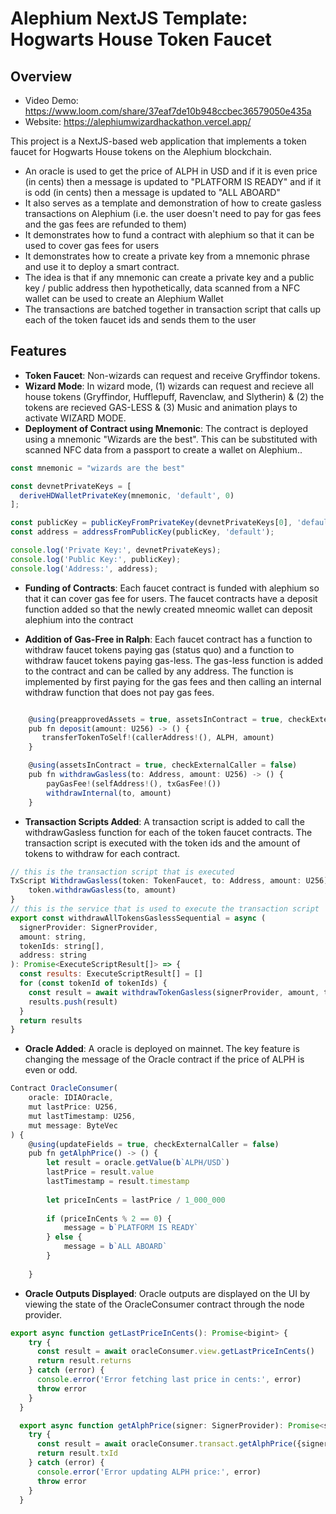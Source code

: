 # Alephium NextJS Template: Hogwarts House Token Faucet

## Overview

- Video Demo: https://www.loom.com/share/37eaf7de10b948ccbec36579050e435a
- Website: https://alephiumwizardhackathon.vercel.app/

This project is a NextJS-based web application that implements a token faucet for Hogwarts House tokens on the Alephium blockchain. 

- An oracle is used to get the price of ALPH in USD and if it is even price (in cents) then a message is updated to "PLATFORM IS READY" and if it is odd (in cents) then a message is updated to "ALL ABOARD"
- It also serves as a template and demonstration of how to create gasless transactions on Alephium (i.e. the user doesn't need to pay for gas fees and the gas fees are refunded to them)
- It demonstrates how to fund a contract with alephium so that it can be used to cover gas fees for users
- It demonstrates how to create a private key from a mnemonic phrase and use it to deploy a smart contract. 
- The idea is that if any mnemonic can create a private key and a public key / public address then hypothetically, data scanned from a NFC wallet can be used to create an Alephium Wallet
- The transactions are batched together in transaction script that calls up each of the token faucet ids and sends them to the user

## Features

- **Token Faucet**: Non-wizards can request and receive Gryffindor tokens.
- **Wizard Mode**: In wizard mode, (1) wizards can request and recieve all house tokens (Gryffindor, Hufflepuff, Ravenclaw, and Slytherin) & (2) the tokens are recieved GAS-LESS & (3) Music and animation plays to activate WIZARD MODE.
- **Deployment of Contract using Mnemonic**: The contract is deployed using a mnemonic "Wizards are the best". This can be substituted with scanned NFC data from a passport to create a wallet on Alephium..

```javascript
const mnemonic = "wizards are the best"

const devnetPrivateKeys = [
  deriveHDWalletPrivateKey(mnemonic, 'default', 0)
];

const publicKey = publicKeyFromPrivateKey(devnetPrivateKeys[0], 'default');
const address = addressFromPublicKey(publicKey, 'default');

console.log('Private Key:', devnetPrivateKeys);
console.log('Public Key:', publicKey);
console.log('Address:', address);
```
- **Funding of Contracts**: Each faucet contract is funded with alephium so that it can cover gas fee for users. The faucet contracts have a deposit function added so that the newly created mneomic wallet can deposit alephium into the contract

- **Addition of Gas-Free in Ralph**: Each faucet contract has a function to withdraw faucet tokens paying gas (status quo) and a function to withdraw faucet tokens paying gas-less. The gas-less function is added to the contract and can be called by any address. The function is implemented by first paying for the gas fees and then calling an internal withdraw function that does not pay gas fees.

```javascript

    @using(preapprovedAssets = true, assetsInContract = true, checkExternalCaller = false)
    pub fn deposit(amount: U256) -> () {
       transferTokenToSelf!(callerAddress!(), ALPH, amount)
    }

    @using(assetsInContract = true, checkExternalCaller = false)
    pub fn withdrawGasless(to: Address, amount: U256) -> () {
        payGasFee!(selfAddress!(), txGasFee!())
        withdrawInternal(to, amount)
    }
```
- **Transaction Scripts Added**: A transaction script is added to call the withdrawGasless function for each of the token faucet contracts. The transaction script is executed with the token ids and the amount of tokens to withdraw for each contract. 

```javascript
// this is the transaction script that is executed
TxScript WithdrawGasless(token: TokenFaucet, to: Address, amount: U256) {
    token.withdrawGasless(to, amount)
}
// this is the service that is used to execute the transaction script
export const withdrawAllTokensGaslessSequential = async (
  signerProvider: SignerProvider, 
  amount: string, 
  tokenIds: string[], 
  address: string
): Promise<ExecuteScriptResult[]> => {
  const results: ExecuteScriptResult[] = []
  for (const tokenId of tokenIds) {
    const result = await withdrawTokenGasless(signerProvider, amount, tokenId, address)
    results.push(result)
  }
  return results
}

```

- **Oracle Added**: A oracle is deployed on mainnet. The key feature is changing the message of the Oracle contract if the price of ALPH is even or odd.

```javascript
Contract OracleConsumer(
    oracle: IDIAOracle,
    mut lastPrice: U256,
    mut lastTimestamp: U256,
    mut message: ByteVec
) {
    @using(updateFields = true, checkExternalCaller = false)
    pub fn getAlphPrice() -> () {
        let result = oracle.getValue(b`ALPH/USD`)
        lastPrice = result.value
        lastTimestamp = result.timestamp
        
        let priceInCents = lastPrice / 1_000_000
        
        if (priceInCents % 2 == 0) {
            message = b`PLATFORM IS READY`
        } else {
            message = b`ALL ABOARD`
        }
        
    }
```

- **Oracle Outputs Displayed**: Oracle outputs are displayed on the UI by viewing the state of the OracleConsumer contract through the node provider.

```javascript
export async function getLastPriceInCents(): Promise<bigint> {
    try {
      const result = await oracleConsumer.view.getLastPriceInCents()
      return result.returns
    } catch (error) {
      console.error('Error fetching last price in cents:', error)
      throw error
    }
  }

  export async function getAlphPrice(signer: SignerProvider): Promise<string> {
    try {
      const result = await oracleConsumer.transact.getAlphPrice({signer})
      return result.txId
    } catch (error) {
      console.error('Error updating ALPH price:', error)
      throw error
    }
  }
```